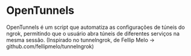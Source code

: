 # OpenTunnels
OpenTunnels é um script que automatiza as configurações de túneis do ngrok, permitindo que o usuário abra túneis de diferentes serviços na mesma sessão. (Inspirado no tunnelngrok, de Fellip Melo -> github.com/fellipmelo/tunnelngrok)
